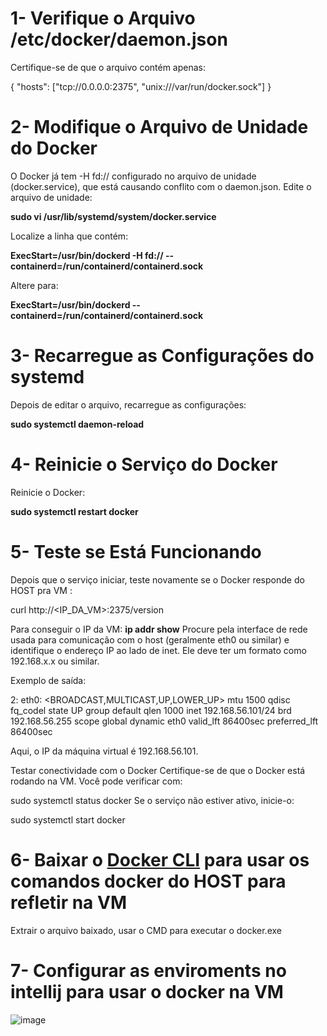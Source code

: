  # 1- Verifique o Arquivo /etc/docker/daemon.json
Certifique-se de que o arquivo contém apenas:

{
  "hosts": ["tcp://0.0.0.0:2375", "unix:///var/run/docker.sock"]
}

# 2- Modifique o Arquivo de Unidade do Docker
O Docker já tem -H fd:// configurado no arquivo de unidade (docker.service), que está causando conflito com o daemon.json.
Edite o arquivo de unidade:

**sudo vi /usr/lib/systemd/system/docker.service**

Localize a linha que contém:

**ExecStart=/usr/bin/dockerd -H fd:// --containerd=/run/containerd/containerd.sock**

Altere para:

**ExecStart=/usr/bin/dockerd --containerd=/run/containerd/containerd.sock**

# 3- Recarregue as Configurações do systemd

Depois de editar o arquivo, recarregue as configurações:



**sudo systemctl daemon-reload**

# 4- Reinicie o Serviço do Docker

Reinicie o Docker:

**sudo systemctl restart docker**

# 5- Teste se Está Funcionando

Depois que o serviço iniciar, teste novamente se o Docker responde do HOST pra VM :

curl http://<IP_DA_VM>:2375/version

Para conseguir o IP da VM:
**ip addr show**
Procure pela interface de rede usada para comunicação com o host (geralmente eth0 ou similar) e identifique o endereço IP ao lado de inet. Ele deve ter um formato como 192.168.x.x ou similar.

Exemplo de saída:

2: eth0: <BROADCAST,MULTICAST,UP,LOWER_UP> mtu 1500 qdisc fq_codel state UP group default qlen 1000
    inet 192.168.56.101/24 brd 192.168.56.255 scope global dynamic eth0
       valid_lft 86400sec preferred_lft 86400sec

       
Aqui, o IP da máquina virtual é 192.168.56.101.

Testar conectividade com o Docker
Certifique-se de que o Docker está rodando na VM. Você pode verificar com:

sudo systemctl status docker
Se o serviço não estiver ativo, inicie-o:

sudo systemctl start docker

# 6- Baixar o [Docker CLI](https://download.docker.com/win/static/stable/x86_64/) para usar os comandos docker do HOST para refletir na VM

Extrair o arquivo baixado, usar o CMD para executar o docker.exe

# 7- Configurar as enviroments no intellij para usar o docker na VM
![image](https://github.com/user-attachments/assets/e68da5fa-7f29-4e8d-9273-10f34a21ec97)


